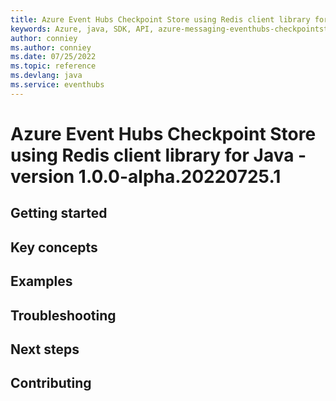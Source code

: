 ```yaml
---
title: Azure Event Hubs Checkpoint Store using Redis client library for Java
keywords: Azure, java, SDK, API, azure-messaging-eventhubs-checkpointstore-jedis, eventhubs
author: conniey
ms.author: conniey
ms.date: 07/25/2022
ms.topic: reference
ms.devlang: java
ms.service: eventhubs
---
```

# Azure Event Hubs Checkpoint Store using Redis client library for Java - version 1.0.0-alpha.20220725.1 


## Getting started

## Key concepts

## Examples

## Troubleshooting

## Next steps

## Contributing

